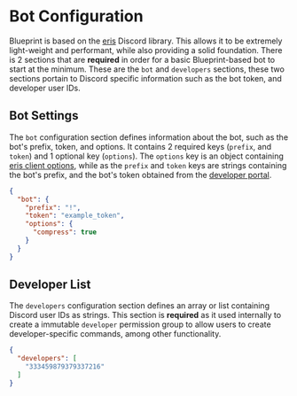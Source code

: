 # Bot Configuration

Blueprint is based on the [eris](https://github.com/abalabahaha/eris) Discord library.
This allows it to be extremely light-weight and performant, while also providing a solid foundation.
There is 2 sections that are **required** in order for a basic Blueprint-based bot to start at the
minimum. These are the `bot` and `developers` sections, these two sections portain to Discord specific
information such as the bot token, and developer user IDs.

## Bot Settings

The `bot` configuration section defines information about the bot, such as the bot's prefix, token, and options.
It contains 2 required keys (`prefix`, and `token`) and 1 optional key (`options`). The `options` key is an object
containing [eris client options](https://abal.moe/Eris/docs/Client), while as the `prefix` and `token` keys are strings
containing the bot's prefix, and the bot's token obtained from the [developer portal](https://discord.com/developers/applications).

```json
{
  "bot": {
    "prefix": "!",
    "token": "example_token",
    "options": {
      "compress": true
    }
  }
}
```

## Developer List

The `developers` configuration section defines an array or list containing Discord user IDs as strings.
This section is **required** as it used internally to create a immutable `developer` permission group to allow users to
create developer-specific commands, among other functionality.

```json
{
  "developers": [
    "333459879379337216"
  ]
}
```
